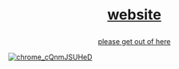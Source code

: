 <h1><p align="center"><a href="https://icrazeis.gay">website</p></h1>
<p align="center">please get out of here</p>

![chrome_cQnmJSUHeD](https://user-images.githubusercontent.com/73033672/235260329-051dcfbd-0c17-4e70-bcf4-cd1415c7d4f9.png)
